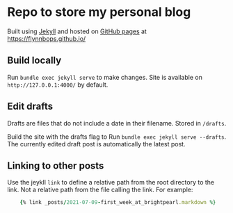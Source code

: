 # Repo to store my personal blog

Built using [Jekyll][1] and hosted on [GitHub pages][2] at https://flynnbops.github.io/

## Build locally
Run `bundle exec jekyll serve` to make changes.
Site is available on `http://127.0.0.1:4000/` by default.

## Edit drafts
Drafts are files that do not include a date in their filename. Stored in `/drafts`.

Build the site with the drafts flag to Run `bundle exec jekyll serve --drafts`.
The currently edited draft post is automatically the latest post.

## Linking to other posts
Use the jeykll `link` to define a relative path from the root directory to the link. Not a relative path from the file calling the link.
For example:
```ruby
    {% link _posts/2021-07-09-first_week_at_brightpearl.markdown %}
```

[1]: https://jekyllrb.com/docs/
[2]: https://pages.github.com/